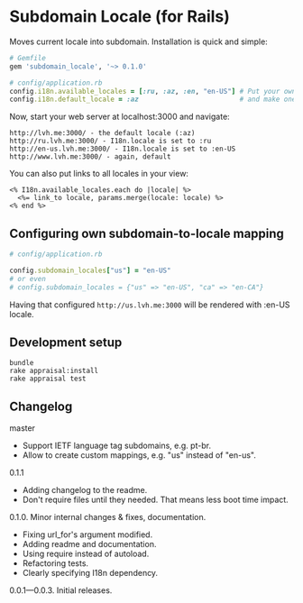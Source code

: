 # Subdomain Locale (for Rails)

Moves current locale into subdomain. Installation is quick and simple:

```ruby
# Gemfile
gem 'subdomain_locale', '~> 0.1.0'

# config/application.rb
config.i18n.available_locales = [:ru, :az, :en, "en-US"] # Put your own available locales
config.i18n.default_locale = :az                         # and make one default
```

Now, start your web server at localhost:3000 and navigate:

    http://lvh.me:3000/ - the default locale (:az)
    http://ru.lvh.me:3000/ - I18n.locale is set to :ru
    http://en-us.lvh.me:3000/ - I18n.locale is set to :en-US
    http://www.lvh.me:3000/ - again, default

You can also put links to all locales in your view:

```erb
<% I18n.available_locales.each do |locale| %>
  <%= link_to locale, params.merge(locale: locale) %>
<% end %>
```

## Configuring own subdomain-to-locale mapping

```ruby
# config/application.rb

config.subdomain_locales["us"] = "en-US"
# or even
# config.subdomain_locales = {"us" => "en-US", "ca" => "en-CA"}
```

Having that configured `http://us.lvh.me:3000` will be rendered with :en-US locale.

## Development setup

```
bundle
rake appraisal:install
rake appraisal test
```


## Changelog

master

* Support IETF language tag subdomains, e.g. pt-br.
* Allow to create custom mappings, e.g. "us" instead of "en-us".

0.1.1

* Adding changelog to the readme.
* Don't require files until they needed. That means less boot time impact.

0.1.0. Minor internal changes & fixes, documentation.

* Fixing url_for's argument modified.
* Adding readme and documentation.
* Using require instead of autoload.
* Refactoring tests.
* Clearly specifying I18n dependency.

0.0.1—0.0.3. Initial releases.

